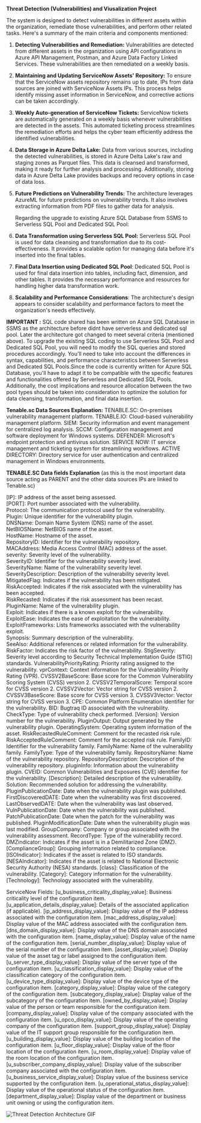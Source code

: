**Threat Detection (Vulnerabilities) and Viusalization Project**

The system is designed to detect vulnerabilities in different assets within the organization, remediate those vulnerabilities, and perform other related tasks. Here's a summary of the main criteria and components mentioned:
1. **Detecting Vulnerabilities and Remediation:** Vulnerabilities are detected from different assets in the organization using API configurations in Azure API Management, Postman, and Azure Data Factory Linked Services. These vulnerabilities are then remediated on a weekly basis.

2. **Maintaining and Updating ServiceNow Assets' Repository:** To ensure that the ServiceNow assets repository remains up to date, IPs from data sources are joined with ServiceNow Assets IPs. This process helps identify missing asset information in ServiceNow, and corrective actions can be taken accordingly.

3. **Weekly Auto-generation of ServiceNow Tickets:** ServiceNow tickets are automatically generated on a weekly basis whenever vulnerabilities are detected in the assets. This automated ticketing process streamlines the remediation efforts and helps the cyber team efficiently address the identified vulnerabilities.

4. **Data Storage in Azure Delta Lake:** Data from various sources, including the detected vulnerabilities, is stored in Azure Delta Lake's raw and staging zones as Parquet files. This data is cleansed and transformed, making it ready for further analysis and processing. Additionally, storing data in Azure Delta Lake provides backups and recovery options in case of data loss.

5. **Future Predictions on Vulnerability Trends:** The architecture leverages AzureML for future predictions on vulnerability trends. It also involves extracting information from PDF files to gather data for analysis.

   Regarding the upgrade to existing Azure SQL Database from SSMS to Serverless SQL Pool and Dedicated SQL Pool:

6. **Data Transformation using Serverless SQL Pool:** Serverless SQL Pool is used for data cleansing and transformation due to its cost-effectiveness. It provides a scalable option for managing data before it's inserted into the final tables.

7. **Final Data Insertion using Dedicated SQL Pool**: Dedicated SQL Pool is used for final data insertion into tables, including fact, dimension, and other tables. It provides the necessary performance and resources for handling higher data transformation work.

8.	**Scalability and Performance Considerations**: The architecture's design appears to consider scalability and performance factors to meet the organization's needs effectively.

**IMPORTANT :** SQL code shared has been written on Azure SQL Database in SSMS as the architecture before didnt have serverless and dedicated sql pool. Later the architecture got changed to meet several criteria (mentioned above). To upgrade the existing SQL coding to use Serverless SQL Pool and Dedicated SQL Pool, you will need to modify the SQL queries and stored procedures accordingly. You'll need to take into account the differences in syntax, capabilities, and performance characteristics between Serverless and Dedicated SQL Pools.Since the code is currently written for Azure SQL Database, you'll have to adapt it to be compatible with the specific features and functionalities offered by Serverless and Dedicated SQL Pools. Additionally, the cost implications and resource allocation between the two pool types should be taken into consideration to optimize the solution for data cleansing, transformation, and final data insertion.

**Tenable.sc Data Sources Explanation:** 
TENABLE.SC: On-premises vulnerability management platform.
TENABLE.IO: Cloud-based vulnerability management platform.
SIEM: Security information and event management for centralized log analysis.
SCCM: Configuration management and software deployment for Windows systems.
DEFENDER: Microsoft's endpoint protection and antivirus solution.
SERVICE NOW: IT service management and ticketing system for streamlining workflows.
ACTIVE DIRECTORY: Directory service for user authentication and centralized management in Windows environments.

**TENABLE.SC Data fields Explanation** (as this is the most important data source acting as PARENT and the other data sources IPs are linked to Tenable.sc)

[IP]: IP address of the asset being assessed.   
[PORT]: Port number associated with the vulnerability.   
Protocol: The communication protocol used for the vulnerability.   
Plugin: Unique identifier for the vulnerability plugin.   
DNSName: Domain Name System (DNS) name of the asset.   
NetBIOSName: NetBIOS name of the asset.   
HostName: Hostname of the asset.   
RepositoryID: Identifier for the vulnerability repository.   
MACAddress: Media Access Control (MAC) address of the asset.   
severity: Severity level of the vulnerability.   
SeverityID: Identifier for the vulnerability severity level.   
SeverityName: Name of the vulnerability severity level.   
SeverityDescription: Description of the vulnerability severity level.   
MitigatedFlag: Indicates if the vulnerability has been mitigated.   
RiskAccepted: Indicates if the risk associated with the vulnerability has been accepted.   
RiskRecasted: Indicates if the risk assessment has been recast.   
PluginName: Name of the vulnerability plugin.   
Exploit: Indicates if there is a known exploit for the vulnerability.   
ExploitEase: Indicates the ease of exploitation for the vulnerability.         
ExploitFrameworks: Lists frameworks associated with the vulnerability exploit.   
Synopsis: Summary description of the vulnerability.   
SeeAlso: Additional references or related information for the vulnerability.
RiskFactor: Indicates the risk factor of the vulnerability.
StigSeverity: Severity level according to Security Technical Implementation Guide (STIG) standards.
VulnerabilityPriorityRating: Priority rating assigned to the vulnerability.
vprContext: Context information for the Vulnerability Priority Rating (VPR).
CVSSV2BaseScore: Base score for the Common Vulnerability Scoring System (CVSS) version 2.
CVSSV2TemporalScore: Temporal score for CVSS version 2.
CVSSV2Vector: Vector string for CVSS version 2.
CVSSV3BaseScore: Base score for CVSS version 3.
CVSSV3Vector: Vector string for CVSS version 3.
CPE: Common Platform Enumeration identifier for the vulnerability.
BID: Bugtraq ID associated with the vulnerability.
CheckType: Type of vulnerability check performed.
[Version]: Version number for the vulnerability.
PluginOutput: Output generated by the vulnerability plugin.
OperatingSystem: Operating system information of the asset.
RiskRecastedRuleComment: Comment for the recasted risk rule.
RiskAcceptedRuleComment: Comment for the accepted risk rule.
FamilyID: Identifier for the vulnerability family.
FamilyName: Name of the vulnerability family.
FamilyType: Type of the vulnerability family.
RepositoryName: Name of the vulnerability repository.
RepositoryDescription: Description of the vulnerability repository.
pluginInfo: Information about the vulnerability plugin.
CVEID: Common Vulnerabilities and Exposures (CVE) identifier for the vulnerability.
[Description]: Detailed description of the vulnerability.
Solution: Recommended solution for addressing the vulnerability.
PluginPublicationDate: Date when the vulnerability plugin was published.
FirstDiscoveredDATE: Date when the vulnerability was first discovered.
LastObservedDATE: Date when the vulnerability was last observed.
VulnPublicationDate: Date when the vulnerability was published.
PatchPublicationDate: Date when the patch for the vulnerability was published.
PluginModificationDate: Date when the vulnerability plugin was last modified.
GroupCompany: Company or group associated with the vulnerability assessment.
RecordType: Type of the vulnerability record.
DMZindicator: Indicates if the asset is in a Demilitarized Zone (DMZ).
[ComplianceGroup]: Grouping information related to compliance.
[ISOIndicator]: Indicates if the asset is related to ISO standards.
[NESAIndicator]: Indicates if the asset is related to National Electronic Security Authority (NESA) standards.
[class]: Classification of the vulnerability.
[Category]: Category information for the vulnerability.
[Technology]: Technology associated with the vulnerability.

ServiceNow Fields:
[u_business_criticality_display_value]: Business criticality level of the configuration item.
[u_application_details_display_value]: Details of the associated application (if applicable).
[ip_address_display_value]: Display value of the IP address associated with the configuration item.
[mac_address_display_value]: Display value of the MAC address associated with the configuration item.
[dns_domain_display_value]: Display value of the DNS domain associated with the configuration item.
[name_display_value]: Display value of the name of the configuration item.
[serial_number_display_value]: Display value of the serial number of the configuration item.
[asset_display_value]: Display value of the asset tag or label assigned to the configuration item.
[u_server_type_display_value]: Display value of the server type of the configuration item.
[u_classification_display_value]: Display value of the classification category of the configuration item.
[u_device_type_display_value]: Display value of the device type of the configuration item.
[category_display_value]: Display value of the category of the configuration item.
[subcategory_display_value]: Display value of the subcategory of the configuration item.
[owned_by_display_value]: Display value of the person or team responsible for the configuration item.
[company_display_value]: Display value of the company associated with the configuration item.
[u_opco_display_value]: Display value of the operating company of the configuration item.
[support_group_display_value]: Display value of the IT support group responsible for the configuration item.
[u_building_display_value]: Display value of the building location of the configuration item.
[u_floor_display_value]: Display value of the floor location of the configuration item.
[u_room_display_value]: Display value of the room location of the configuration item.
[u_subscriber_company_display_value]: Display value of the subscriber company associated with the configuration item.
[u_business_service_display_value]: Display value of the business service supported by the configuration item.
[u_operational_status_display_value]: Display value of the operational status of the configuration item.
[department_display_value]: Display value of the department or business unit owning or using the configuration item.


![Threat Detection Architecture GIF](https://github.com/DataTech-Solutions/Threat-Detection-and-Visualization/assets/140796709/a2e40746-7389-4f29-a778-63b1fdd168cd)


